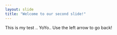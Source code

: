 ```yaml
---
layout: slide
title: "Welcome to our second slide!"
---
```

This is my test .. YoYo..
Use the left arrow to go back!
